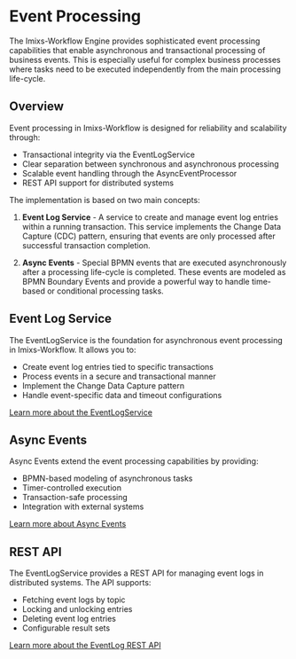 # Event Processing

The Imixs-Workflow Engine provides sophisticated event processing capabilities that enable asynchronous and transactional processing of business events. This is especially useful for complex business processes where tasks need to be executed independently from the main processing life-cycle.

## Overview

Event processing in Imixs-Workflow is designed for reliability and scalability through:

- Transactional integrity via the EventLogService
- Clear separation between synchronous and asynchronous processing
- Scalable event handling through the AsyncEventProcessor
- REST API support for distributed systems

The implementation is based on two main concepts:

1. **Event Log Service** - A service to create and manage event log entries within a running transaction. This service implements the Change Data Capture (CDC) pattern, ensuring that events are only processed after successful transaction completion.

2. **Async Events** - Special BPMN events that are executed asynchronously after a processing life-cycle is completed. These events are modeled as BPMN Boundary Events and provide a powerful way to handle time-based or conditional processing tasks.

## Event Log Service

The EventLogService is the foundation for asynchronous event processing in Imixs-Workflow. It allows you to:

- Create event log entries tied to specific transactions
- Process events in a secure and transactional manner
- Implement the Change Data Capture pattern
- Handle event-specific data and timeout configurations

[Learn more about the EventLogService](eventlogservice.html)

## Async Events

Async Events extend the event processing capabilities by providing:

- BPMN-based modeling of asynchronous tasks
- Timer-controlled execution
- Transaction-safe processing
- Integration with external systems

[Learn more about Async Events](asyncevents.html)

## REST API

The EventLogService provides a REST API for managing event logs in distributed systems. The API supports:

- Fetching event logs by topic
- Locking and unlocking entries
- Deleting event log entries
- Configurable result sets

[Learn more about the EventLog REST API](../restapi/eventlogservice.html)

